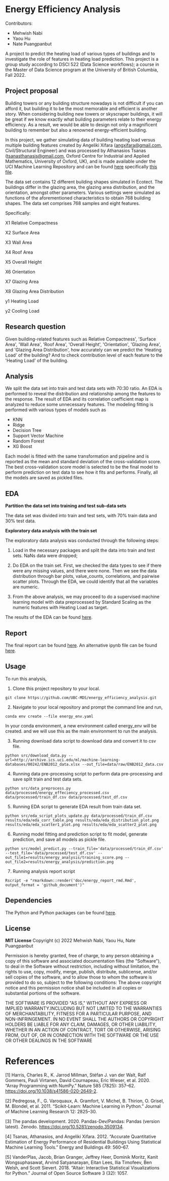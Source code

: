 
# Energy Efficiency Analysis

Contributors: 

- Mehwish Nabi 
- Yaou Hu 
- Nate Puangpanbut

A project to predict the heating load of various types of
buildings and to investigate the role of features in heating load prediction. This project is a group study according to DSCI 522 (Data
Science workflows); a course in the Master of Data Science program at
the University of British Columbia, Fall 2022.

## Project proposal

Building towers or any building structure nowadays is not difficult if you can afford it, but building it to be the most memorable and efficient is another story. When considering building new towers or skyscraper buildings, it will be great if we know exactly what building parameters relate to their energy efficiency. As a result, we would be able to design not only a magnificent building to remember but also a renowned energy-efficient building. 

In this project, we gather simulating data of building heating load versus multiple building features created by Angeliki
Xifara (angxifara@gmail.com, Civil/Structural Engineer) and was
processed by Athanasios Tsanas (tsanasthanasis@gmail.com, Oxford
Centre for Industrial and Applied Mathematics, University of Oxford,
UK), and is made available under the UCI Machine Learning Repository and
can be found
[here](http://archive.ics.uci.edu/ml/datasets/Energy+efficiency#)
specifically [this
file](http://archive.ics.uci.edu/ml/machine-learning-databases/00242/).

The data set contains 12 different building shapes simulated in Ecotect. The buildings differ in the glazing area, the glazing area distribution, and the orientation, amongst other parameters. Various settings were simulated as functions of the aforementioned characteristics to obtain 768 building shapes. The  data set comprises 768 samples and eight features.

Specifically:

X1 Relative Compactness

X2 Surface Area

X3 Wall Area

X4 Roof Area

X5 Overall Height

X6 Orientation

X7 Glazing Area

X8 Glazing Area Distribution

y1 Heating Load

y2 Cooling Load


## Research question

Given building-related features such as Relative Compactness', 'Surface Area', 'Wall Area', 'Roof Area', 'Overall Height', 'Orientation', 'Glazing Area', and 'Glazing Area Distribution', how accurately can we predict the 'Heating Load' of the building? And to check contribution level of each feature to the 'Heating Load' of the building.

<!-- #region -->
## Analysis

We split the data set into train and test data sets with 70:30 ratio. An EDA is performed to reveal the distribution and relationship among the features to the response. The result of EDA and its correlation coefficient map is analyzed to reduce some unnecessary features. The modeling fitting is performed with various types of models such as
- KNN
- Ridge
- Decision Tree
- Support Vector Machine
- Random Forest
- XG Boost

Each model is fitted with the same transformation and pipeline and is reported as the mean and standard deviation of the cross-validation score. The best cross-validation score model is selected to be the final model to perform prediction on test data to see how it fits and performs. Finally, all the models are saved as pickled files.


## EDA


**Partition the data set into training and test sub-data sets**

The data set was divided into train and test sets, with 70% train data and 30% test data.

**Exploratory data analysis with the train set**

The exploratory data analysis was conducted through the following steps:

1. Load in the necessary packages and split the data into train and test sets. NaNs data were dropped;

2. Do EDA on the train set. First, we checked the data types to see if there were any missing values, and there were none. Then we see the data distribution through bar plots, value_counts, correlations, and pairwise scatter plots. Through the EDA, we could identify that all the variables are numeric.

3. From the above analysis, we may proceed to do a supervised machine learning model with data preprocessed by Standard Scaling as the numeric features with Heating Load as target.

The results of the EDA can be found
[here](https://github.com/UBC-MDS/energy_efficiency_analysis/blob/main/results/eda/energy_efficiency_eda.ipynb).



## Report

The final report can be found
[here](https://github.com/UBC-MDS/energy_efficiency_analysis/blob/main/doc/energy_report_rmd.Rmd). An alternative ipynb file can be found [here](https://github.com/UBC-MDS/energy_efficiency_analysis/blob/main/doc/energy_efficiency_report.ipynb).

## Usage

To run this analysis,

1.  Clone this project repository to your local.

```{=html}
git clone https://github.com/UBC-MDS/energy_efficiency_analysis.git
```

2.  Navigate to your local repository and prompt the command line and
    run,
```
conda env create --file energy_env.yaml
```

In your conda environment, a new environment called energy_env will be created.
and we will use this as the main environment to run the analysis.

3.  Running download data script to download data and convert it to csv file.
```
python src/download_data.py --url=http://archive.ics.uci.edu/ml/machine-learning-databases/00242/ENB2012_data.xlsx --out_file=data/raw/ENB2012_data.csv
```

4.  Running data pre-processing script to perform data pre-processing and save split train and test data sets.
```
python src/data_preprocess.py data/processed/energy_effeciency_processed.csv data/processed/train_df.csv data/processed/test_df.csv
```

5.  Running EDA script to generate EDA result from train data set.
```
python src/eda_script_plots_update.py data/processed/train_df.csv results/eda/eda_corr_table.png results/eda/eda_distribution_plot.png results/eda/eda_scatter1_plot.png results/eda/eda_scatter2_plot.png
```

6.  Running model fitting and prediction script to fit model, generate prediction, and save all models as pickle file.
```
python src/model_predict.py --train_file='data/processed/train_df.csv' --test_file='data/processed/test_df.csv' --out_file1=results/energy_analysis/training_score.png --out_file2=results/energy_analysis/prediction.png
```

7.  Running analysis report script
```
Rscript -e "rmarkdown::render('doc/energy_report_rmd.Rmd', output_format = 'github_document')"
```

## Dependencies

The Python and Python packages can be found
[here](https://github.com/UBC-MDS/energy_efficiency_analysis/blob/main/energy_env.yaml).

## License

**MIT License** Copyright (c) 2022 Mehwish Nabi, Yaou Hu, Nate
Puangpanbut

Permission is hereby granted, free of charge, to any person obtaining a
copy of this software and associated documentation files (the
"Software"), to deal in the Software without restriction, including
without limitation, the rights to use, copy, modify, merge, publish,
distribute, sublicense, and/or sell copies of the software, and to
allow those to whom the software is provided to do so, subject to
the following conditions:
The above copyright notice and this permission notice shall be included
in all copies or substantial portions of the software.

THE SOFTWARE IS PROVIDED "AS IS," WITHOUT ANY EXPRESS OR IMPLIED WARRANTY.INCLUDING BUT NOT LIMITED TO THE WARRANTIES OF
MERCHANTABILITY, FITNESS FOR A PARTICULAR PURPOSE, AND NON-INFRINGEMENT.
IN NO EVENT SHALL THE AUTHORS OR COPYRIGHT HOLDERS BE LIABLE FOR ANY
CLAIM, DAMAGES, OR OTHER LIABILITY, WHETHER IN AN ACTION OF CONTRACT,
TORT OR OTHERWISE, ARISING FROM, OUT OF, OR IN CONNECTION WITH THE
SOFTWARE OR THE USE OR OTHER DEALINGS IN THE SOFTWARE

# References

[1] Harris, Charles R., K. Jarrod Millman, Stéfan J. van der Walt, Ralf Gommers, Pauli Virtanen, David Cournapeau, Eric Wieser, et al. 2020. “Array Programming with NumPy.” Nature 585 (7825): 357–62. https://doi.org/10.1038/s41586-020-2649-2.

[2] Pedregosa, F., G. Varoquaux, A. Gramfort, V. Michel, B. Thirion, O. Grisel, M. Blondel, et al. 2011. “Scikit-Learn: Machine Learning in Python.” Journal of Machine Learning Research 12: 2825–30.

[3] The pandas development. 2020. Pandas-Dev/Pandas: Pandas (version latest). Zenodo. https://doi.org/10.5281/zenodo.3509134.

[4] Tsanas, Athanasios, and Angeliki Xifara. 2012. “Accurate Quantitative Estimation of Energy Performance of Residential Buildings Using Statistical Machine Learning Tools.” Energy and Buildings 49: 560–67.

[5] VanderPlas, Jacob, Brian Granger, Jeffrey Heer, Dominik Moritz, Kanit Wongsuphasawat, Arvind Satyanarayan, Eitan Lees, Ilia Timofeev, Ben Welsh, and Scott Sievert. 2018. “Altair: Interactive Statistical Visualizations for Python.” Journal of Open Source Software 3 (32): 1057.
<!-- #endregion -->

